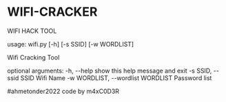 # WIFI-CRACKER
WIFI HACK TOOL

usage: wifi.py [-h] [-s SSID] [-w WORDLIST]

Wifi Cracking Tool

optional arguments: -h, --help show this help message and exit -s SSID, --ssid SSID Wifi Name -w WORDLIST, --wordlist WORDLIST Password list

#ahmetonder2022 code by m4xC0D3R
